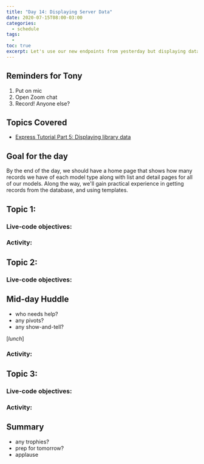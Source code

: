 ```yaml
---
title: "Day 14: Displaying Server Data"
date: 2020-07-15T08:00-03:00
categories:
  - schedule
tags:
  - 
toc: true
excerpt: Let's use our new endpoints from yesterday but displaying data for the user.
---
```

## Reminders for Tony
1. Put on mic
2. Open Zoom chat
3. Record! Anyone else?

## Topics Covered
- [Express Tutorial Part 5: Displaying library data](https://developer.mozilla.org/en-US/docs/Learn/Server-side/Express_Nodejs/Displaying_data)

## Goal for the day
By the end of the day, we should have a home page that shows how many records we have of each model type along with list and detail pages for all of our models. Along the way, we'll gain practical experience in getting records from the database, and using templates.

## Topic 1:

### Live-code objectives:

### Activity: 

## Topic 2: 

### Live-code objectives:

## Mid-day Huddle
- who needs help?
- any pivots?
- any show-and-tell?

[*lunch*]

### Activity: 

## Topic 3:

### Live-code objectives:

### Activity: 

## Summary
- any trophies?
- prep for tomorrow?
- applause